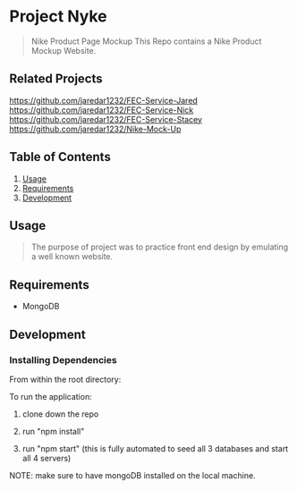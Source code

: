 # Project Nyke

> Nike Product Page Mockup This Repo contains a Nike Product Mockup Website. 


## Related Projects
https://github.com/jaredar1232/FEC-Service-Jared
https://github.com/jaredar1232/FEC-Service-Nick
https://github.com/jaredar1232/FEC-Service-Stacey
https://github.com/jaredar1232/Nike-Mock-Up

## Table of Contents

1. [Usage](#Usage)
1. [Requirements](#requirements)
1. [Development](#development)

## Usage

> The purpose of project was to practice front end design by emulating a well known website. 

## Requirements

- MongoDB

## Development

### Installing Dependencies

From within the root directory:

To run the application: 

1. clone down the repo 

2. run "npm install" 

3. run "npm start" (this is fully automated to seed all 3 databases and start all 4 servers)

NOTE: make sure to have mongoDB installed on the local machine.
